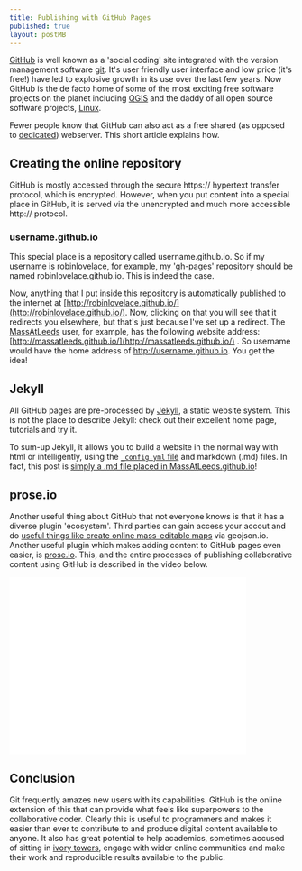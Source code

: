 ```yaml
---
title: Publishing with GitHub Pages
published: true
layout: postMB
---
```


[GitHub](https://github.com/) is well known as a 'social coding' site integrated with the version management software [git](http://en.wikipedia.org/wiki/Git_(software)). It's user friendly user interface and low price (it's free!) have led to explosive growth in its use over the last few years. Now GitHub is the de facto home of some of the most exciting free software projects on the planet including [QGIS](https://github.com/qgis/QGIS) and the daddy of all open source software projects, [Linux](https://github.com/torvalds/linux).

Fewer people know that GitHub can also act as a free shared (as opposed to [dedicated](http://en.wikipedia.org/wiki/Dedicated_hosting_service)) webserver. This short article explains how.

## Creating the online repository

GitHub is mostly accessed through the secure https:// hypertext transfer protocol, which is encrypted. However, when you put content into a special place in GitHub, it is served via the unencrypted and much more accessible http:// protocol.

### username.github.io

This special place is a repository called username.github.io. So if my username is robinlovelace, [for example](https://github.com/Robinlovelace/robinlovelace.github.io), my 'gh-pages' repository should be named robinlovelace.github.io. This is indeed the case.

Now, anything that I put inside this repository is automatically published to the internet at [http://robinlovelace.github.io/](http://robinlovelace.github.io/). Now, clicking on that you will see that it redirects you elsewhere, but that's just because I've set up a redirect. The [MassAtLeeds](https://github.com/MassAtLeeds) user, for example, has the following website address: [http://massatleeds.github.io/](http://massatleeds.github.io/) . So username would have the home address of http://username.github.io. You get the idea!

## Jekyll

All GitHub pages are pre-processed by [Jekyll](http://en.wikipedia.org/wiki/Jekyll_%28software%29), a static website system. This is not the place to describe Jekyll: check out their excellent home page, tutorials and try it.

To sum-up Jekyll, it allows you to build a website in the normal way with html or intelligently, using the [`_config.yml` file](https://github.com/MassAtLeeds/MassAtLeeds.github.io/blob/master/_config.yml) and markdown (.md) files. In fact, this post is [simply a .md file placed in MassAtLeeds.github.io](https://github.com/MassAtLeeds/MassAtLeeds.github.io/blob/master/_posts/2014-04-11-publishing-with-gitHub-pages.md)!

## prose.io

Another useful thing about GitHub that not everyone knows is that it has a diverse plugin 'ecosystem'. Third parties can gain access your accout and do [useful things like create online mass-editable maps](http://robinlovelace.net/maps/2013/11/16/mapping-for-the-masses.html) via geojson.io. Another useful plugin which makes adding content to GitHub pages even easier, is [prose.io](http://prose.io/). This, and the entire processes of publishing collaborative content using GitHub is described in the video below.

<iframe width="420" height="315" src="//www.youtube.com/embed/Dv2ZUvH-pho" frameborder="0" allowfullscreen></iframe>

## Conclusion

Git frequently amazes new users with its capabilities. GitHub is the online extension of this that can provide what feels like superpowers to the collaborative coder. Clearly this is useful to programmers and makes it easier than ever to contribute to and produce digital content available to anyone. It also has great potential to help academics, sometimes accused of sitting in [ivory towers](http://www.theguardian.com/commentisfree/2012/may/07/academics-cant-answer-criticism-analysis), engage with wider online communities and make their work and reproducible results available to the public.
